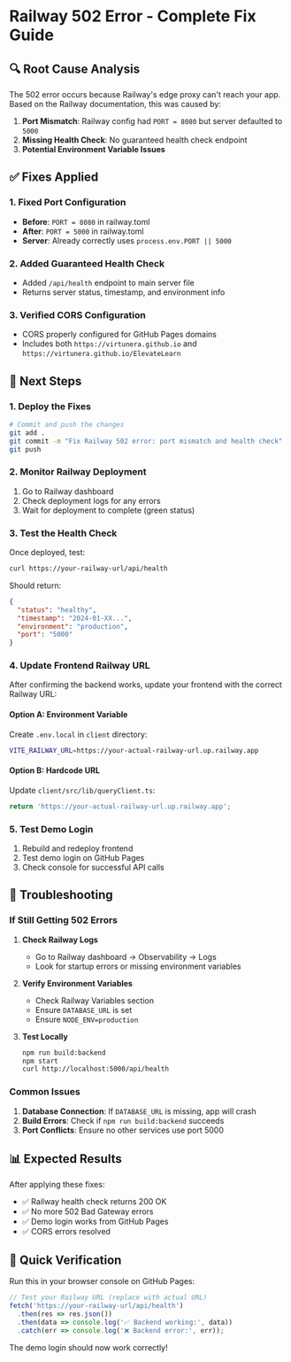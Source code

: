 # Railway 502 Error - Complete Fix Guide

## 🔍 **Root Cause Analysis**

The 502 error occurs because Railway's edge proxy can't reach your app. Based on the Railway documentation, this was caused by:

1. **Port Mismatch**: Railway config had `PORT = 8080` but server defaulted to `5000`
2. **Missing Health Check**: No guaranteed health check endpoint
3. **Potential Environment Variable Issues**

## ✅ **Fixes Applied**

### 1. Fixed Port Configuration
- **Before**: `PORT = 8080` in railway.toml
- **After**: `PORT = 5000` in railway.toml
- **Server**: Already correctly uses `process.env.PORT || 5000`

### 2. Added Guaranteed Health Check
- Added `/api/health` endpoint to main server file
- Returns server status, timestamp, and environment info

### 3. Verified CORS Configuration
- CORS properly configured for GitHub Pages domains
- Includes both `https://virtunera.github.io` and `https://virtunera.github.io/ElevateLearn`

## 🚀 **Next Steps**

### 1. Deploy the Fixes
```bash
# Commit and push the changes
git add .
git commit -m "Fix Railway 502 error: port mismatch and health check"
git push
```

### 2. Monitor Railway Deployment
1. Go to Railway dashboard
2. Check deployment logs for any errors
3. Wait for deployment to complete (green status)

### 3. Test the Health Check
Once deployed, test:
```bash
curl https://your-railway-url/api/health
```
Should return:
```json
{
  "status": "healthy",
  "timestamp": "2024-01-XX...",
  "environment": "production",
  "port": "5000"
}
```

### 4. Update Frontend Railway URL
After confirming the backend works, update your frontend with the correct Railway URL:

#### Option A: Environment Variable
Create `.env.local` in `client` directory:
```bash
VITE_RAILWAY_URL=https://your-actual-railway-url.up.railway.app
```

#### Option B: Hardcode URL
Update `client/src/lib/queryClient.ts`:
```typescript
return 'https://your-actual-railway-url.up.railway.app';
```

### 5. Test Demo Login
1. Rebuild and redeploy frontend
2. Test demo login on GitHub Pages
3. Check console for successful API calls

## 🔧 **Troubleshooting**

### If Still Getting 502 Errors

1. **Check Railway Logs**
   - Go to Railway dashboard → Observability → Logs
   - Look for startup errors or missing environment variables

2. **Verify Environment Variables**
   - Check Railway Variables section
   - Ensure `DATABASE_URL` is set
   - Ensure `NODE_ENV=production`

3. **Test Locally**
   ```bash
   npm run build:backend
   npm start
   curl http://localhost:5000/api/health
   ```

### Common Issues

1. **Database Connection**: If `DATABASE_URL` is missing, app will crash
2. **Build Errors**: Check if `npm run build:backend` succeeds
3. **Port Conflicts**: Ensure no other services use port 5000

## 📊 **Expected Results**

After applying these fixes:
- ✅ Railway health check returns 200 OK
- ✅ No more 502 Bad Gateway errors
- ✅ Demo login works from GitHub Pages
- ✅ CORS errors resolved

## 🎯 **Quick Verification**

Run this in your browser console on GitHub Pages:
```javascript
// Test your Railway URL (replace with actual URL)
fetch('https://your-railway-url/api/health')
  .then(res => res.json())
  .then(data => console.log('✅ Backend working:', data))
  .catch(err => console.log('❌ Backend error:', err));
```

The demo login should now work correctly!
